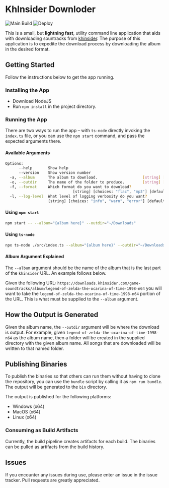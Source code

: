 # KhInsider Downloder

![Main Build](https://github.com/jacobheater/khinsider-downloader/actions/workflows/ci-main.yml/badge.svg)
![Deploy](https://github.com/jacobheater/khinsider-downloader/actions/workflows/bundle.yml/badge.svg)

This is a small, but **lightning fast**, utility command line application
that aids with downloading sountracks from
[khinsider](https://downloads.khinsider.com/).
The purpose of this application is to expedite the
download process by downloading the album in the desired
format.

## Getting Started

Follow the instructions below to get the app running.

### Installing the App

- Download NodeJS
- Run `npm install` in the project directory.

### Running the App

There are two ways to run the app – with `ts-node` directly
invoking the `index.ts` file, or you can use the `npm start`
command, and pass the expected arguments there.

#### Available Arguments

```bash
Options:
      --help       Show help                                           [boolean]
      --version    Show version number                                 [boolean]
  -a, --album      The album to download.                    [string] [required]
  -o, --outdir     The name of the folder to produce.        [string] [required]
  -f, --format     Which format do you want to download?
                              [string] [choices: "flac", "mp3"] [default: "mp3"]
  -l, --log-level  What level of logging verbosity do you want?
                   [string] [choices: "info", "warn", "error"] [default: "info"]
```

#### Using `npm start`

```bash
npm start -- --album="{album here}" --outdir="~/Downloads"
```

#### Using `ts-node`

```bash
npx ts-node ./src/index.ts --album="{album here}" --outdir="~/Downloads"
```

#### Album Argument Explained

The `--album` argument should be the name of the album
that is the last part of the `khinsider` URL. An example
follows below.

Given the following URL:
`https://downloads.khinsider.com/game-soundtracks/album/legend-of-zelda-the-ocarina-of-time-1998-n64` you will want
to take the `legend-of-zelda-the-ocarina-of-time-1998-n64`
portion of the URL. This is what must be supplied to the
`--album` argument.

## How the Output is Generated

Given the album name, the `--outdir` argument will
be where the download is output. For example, given
`legend-of-zelda-the-ocarina-of-time-1998-n64` as the
album name, then a folder will be created in the
supplied directory with the given album name. All
songs that are downloaded will be written to that named
folder.

## Publishing Binaries

To publish the binaries so that others can run them without having to
clone the repository, you can use the `bundle` script by calling
it as `npm run bundle`. The output will be generated to the `bin`
directory.

The output is published for the following platforms:

* Windows (x64)
* MacOS (x64)
* Linux (x64)

### Consuming as Build Artifacts

Currently, the build pipeline creates artifacts for each build.
The binaries can be pulled as artifacts from the build history.

## Issues

If you encounter any issues during use, please
enter an issue in the issue tracker. Pull requests
are greatly appreciated.
